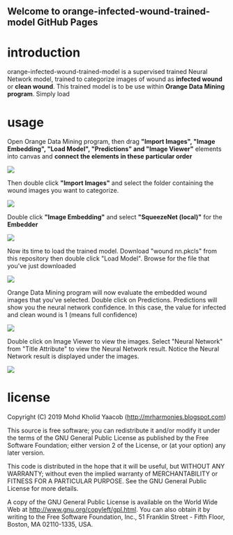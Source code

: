 ## Welcome to orange-infected-wound-trained-model GitHub Pages

# introduction

orange-infected-wound-trained-model is a supervised trained Neural Network model, trained to categorize images of wound as **infected wound** or **clean wound**. This trained model is to be use within **Orange Data Mining program**. Simply load 

# usage

Open Orange Data Mining program, then drag **"Import Images", "Image Embedding", "Load Model", "Predictions" and "Image Viewer"** elements into canvas and **connect the elements in these particular order**

![](https://drive.google.com/uc?id=1uzCtVDHhOGA3aZ4BvBuQkKY3tHPdpMjW)

Then double click **"Import Images"** and select the folder containing the wound images you want to categorize.

![](https://drive.google.com/uc?id=1QuinXbpG_Vv9m1w2SzSKPgXZ5dK2xUlb)

Double click **"Image Embedding"** and select **"SqueezeNet (local)"** for the **Embedder**

![](https://drive.google.com/uc?id=1M4lN5TI6WF0O_pDjjQI9NvJief6Y4D4I)

Now its time to load the trained model. Download "wound nn.pkcls" from this repository then double click "Load Model". Browse for the file that you've just downloaded

![](https://drive.google.com/uc?id=11_eLgmZ01FOu-UodVqaheUBYI3w3x0_A)

Orange Data Mining program will now evaluate the embedded wound images that you've selected. Double click on Predictions. Predictions will show you the neural network confidence. In this case, the value for infected and clean wound is 1 (means full confidence)

![](https://drive.google.com/uc?id=1KiPK_vCbUYAIYztQ8jJmBwfkbDV4Dfs2)

Double click on Image Viewer to view the images. Select "Neural Network" from "Title Attribute" to view the Neural Network result. Notice the Neural Network result is displayed under the images.

![](https://drive.google.com/uc?id=1KyJ579p29zOeE0X3QZ89j7216c2muzUY)

# license
Copyright (C) 2019 Mohd Kholid Yaacob (http://mrharmonies.blogspot.com)

This source is free software; you can redistribute it and/or modify it under the terms of the GNU General Public License as published by the Free Software Foundation; either version 2 of the License, or (at your option) any later version.

This code is distributed in the hope that it will be useful, but WITHOUT ANY WARRANTY; without even the implied warranty of MERCHANTABILITY or FITNESS FOR A PARTICULAR PURPOSE. See the GNU General Public License for more details.

A copy of the GNU General Public License is available on the World Wide Web at http://www.gnu.org/copyleft/gpl.html. You can also obtain it by writing to the Free Software Foundation, Inc., 51 Franklin Street - Fifth Floor, Boston, MA 02110-1335, USA.

